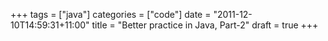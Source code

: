 +++
tags = ["java"]
categories = ["code"]
date = "2011-12-10T14:59:31+11:00"
title = "Better practice in Java, Part-2"
draft = true
+++

